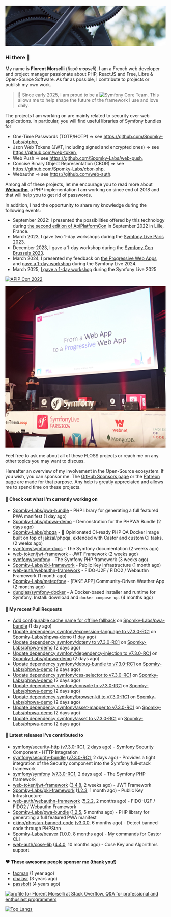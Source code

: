 ![Cover image](1.webp)

### Hi there 👋

My name is **Florent Morselli** (*flɔʁɑ̃ mɔʁseli*). I am a French web developer and project manager passionate about PHP, ReactJS and Free, Libre & Open-Source Software.
As far as possible, I contribute to projects or publish my own work.

> 🧡 Since early 2025, I am proud to be a ![Symfony Core Team](https://img.shields.io/badge/Symfony-Core%20Team-orange?style=flat-square&logo=symfony).
> This allows me to help shape the future of the framework I use and love daily.

The projects I am working on are mainly related to security over web applications. In particular, you will find useful libraries of Symfony bundles for
* One-Time Passwords (TOTP/HOTP) => see https://github.com/Spomky-Labs/otphp,
* Json Web Tokens (JWT, including signed and encrypted ones) => see https://github.com/web-token,
* Web Push => see https://github.com/Spomky-Labs/web-push,
* Concise Binary Object Representation (CBOR) => see https://github.com/Spomky-Labs/cbor-php,
* Webauthn => see https://github.com/web-auth.

Among all of these projects, let me encourage you to read more about [**Webauthn**](https://github.com/web-auth), a PHP implementation I am working on since end of 2018 and that will help you to get rid of passwords.

In addition, I had the opportunity to share my knowledge during the following events:

* September 2022: I presented the possibilities offered by this technology during [the second edition of ApiPlatformCon](https://youtu.be/Y2_0omg1CFk) in September 2022 in Lille, France.
* March 2023, I gave two 1-day workshops during the [Symfony Live Paris 2023](https://live.symfony.com/2023-paris/workshop/maximiser-la-securite-de-vos-applications-avec-le-bundle-security).
* December 2023, I gave a 1-day workshop during the [Symfony Con Brussels 2023](https://live.symfony.com/2023-brussels-con/workshop/road-to-safer-applications).
* March 2024, I presented my feedback on [the Progressive Web Apps](https://live.symfony.com/2024-paris/schedule/de-web-app-a-progressive-web-app) and [gave a 1-day workshop](https://live.symfony.com/2024-paris/workshop#securite-amelioree-et-webauthn-avec-symfony-2) during the Symfony Live 2024.
* March 2025, [I gave a 1-day workshop](https://live.symfony.com/2025-paris/) during the Symfony Live 2025

[![APIP Con 2022](https://user-images.githubusercontent.com/1091072/191684778-b9e26104-038d-45c2-a1b3-287233d15ecc.jpg)](https://api-platform.com/con/2022/conferences/webauthn-se-debarrasser-des-mots-de-passe-definitivement/)

[![Symfony Live 2024](Symfony%20Live%202024.png)](https://symfony.com/blog/symfonylive-paris-2024-from-web-app-to-progressive-web-app)


Feel free to ask me about all of these FLOSS projects or reach me on any other topics you may want to discuss.

Hereafter an overview of my involvement in the Open-Source ecosystem.
If you wish, you can sponsor me. The [GitHub Sponsors page](https://github.com/sponsors/Spomky/) or the [Patreon page](https://www.patreon.com/FlorentMorselli) are made for that purpose. Any help is greatly appreciated and allows me to spend time on these projects.

#### 👷 Check out what I'm currently working on

- [Spomky-Labs/pwa-bundle](https://github.com/Spomky-Labs/pwa-bundle) - PHP library for generating a full featured PWA manifest (1 day ago)
- [Spomky-Labs/phpwa-demo](https://github.com/Spomky-Labs/phpwa-demo) - Demonstration for the PHPWA Bundle (2 days ago)
- [Spomky-Labs/phpqa](https://github.com/Spomky-Labs/phpqa) - 🐘 Opinionated CI-ready PHP QA Docker image built on top of jakzal/phpqa, extended with Castor and custom CI tasks. (2 weeks ago)
- [symfony/symfony-docs](https://github.com/symfony/symfony-docs) - The Symfony documentation (2 weeks ago)
- [web-token/jwt-framework](https://github.com/web-token/jwt-framework) - JWT Framework (2 weeks ago)
- [symfony/symfony](https://github.com/symfony/symfony) - The Symfony PHP framework (3 weeks ago)
- [Spomky-Labs/pki-framework](https://github.com/Spomky-Labs/pki-framework) - Public Key Infrastructure (1 month ago)
- [web-auth/webauthn-framework](https://github.com/web-auth/webauthn-framework) - FIDO-U2F / FIDO2 / Webauthn Framework (1 month ago)
- [Spomky-Labs/meteofony](https://github.com/Spomky-Labs/meteofony) - [FAKE APP] Community-Driven Weather App (2 months ago)
- [dunglas/symfony-docker](https://github.com/dunglas/symfony-docker) - A Docker-based installer and runtime for Symfony. Install: download and `docker compose up`. (4 months ago)

#### 🔨 My recent Pull Requests

- [Add configurable cache name for offline fallback](https://github.com/Spomky-Labs/pwa-bundle/pull/305) on [Spomky-Labs/pwa-bundle](https://github.com/Spomky-Labs/pwa-bundle) (1 day ago)
- [Update dependency symfony/expression-language to v7.3.0-RC1](https://github.com/Spomky-Labs/phpwa-demo/pull/107) on [Spomky-Labs/phpwa-demo](https://github.com/Spomky-Labs/phpwa-demo) (1 day ago)
- [Update dependency symfony/dotenv to v7.3.0-RC1](https://github.com/Spomky-Labs/phpwa-demo/pull/106) on [Spomky-Labs/phpwa-demo](https://github.com/Spomky-Labs/phpwa-demo) (2 days ago)
- [Update dependency symfony/dependency-injection to v7.3.0-RC1](https://github.com/Spomky-Labs/phpwa-demo/pull/105) on [Spomky-Labs/phpwa-demo](https://github.com/Spomky-Labs/phpwa-demo) (2 days ago)
- [Update dependency symfony/debug-bundle to v7.3.0-RC1](https://github.com/Spomky-Labs/phpwa-demo/pull/104) on [Spomky-Labs/phpwa-demo](https://github.com/Spomky-Labs/phpwa-demo) (2 days ago)
- [Update dependency symfony/css-selector to v7.3.0-RC1](https://github.com/Spomky-Labs/phpwa-demo/pull/103) on [Spomky-Labs/phpwa-demo](https://github.com/Spomky-Labs/phpwa-demo) (2 days ago)
- [Update dependency symfony/console to v7.3.0-RC1](https://github.com/Spomky-Labs/phpwa-demo/pull/102) on [Spomky-Labs/phpwa-demo](https://github.com/Spomky-Labs/phpwa-demo) (2 days ago)
- [Update dependency symfony/browser-kit to v7.3.0-RC1](https://github.com/Spomky-Labs/phpwa-demo/pull/101) on [Spomky-Labs/phpwa-demo](https://github.com/Spomky-Labs/phpwa-demo) (2 days ago)
- [Update dependency symfony/asset-mapper to v7.3.0-RC1](https://github.com/Spomky-Labs/phpwa-demo/pull/100) on [Spomky-Labs/phpwa-demo](https://github.com/Spomky-Labs/phpwa-demo) (2 days ago)
- [Update dependency symfony/asset to v7.3.0-RC1](https://github.com/Spomky-Labs/phpwa-demo/pull/99) on [Spomky-Labs/phpwa-demo](https://github.com/Spomky-Labs/phpwa-demo) (2 days ago)

#### 🔭 Latest releases I've contributed to

- [symfony/security-http](https://github.com/symfony/security-http) ([v7.3.0-RC1](https://github.com/symfony/security-http/releases/tag/v7.3.0-RC1), 2 days ago) - Symfony Security Component - HTTP Integration
- [symfony/security-bundle](https://github.com/symfony/security-bundle) ([v7.3.0-RC1](https://github.com/symfony/security-bundle/releases/tag/v7.3.0-RC1), 2 days ago) - Provides a tight integration of the Security component into the Symfony full-stack framework
- [symfony/symfony](https://github.com/symfony/symfony) ([v7.3.0-RC1](https://github.com/symfony/symfony/releases/tag/v7.3.0-RC1), 2 days ago) - The Symfony PHP framework
- [web-token/jwt-framework](https://github.com/web-token/jwt-framework) ([3.4.8](https://github.com/web-token/jwt-framework/releases/tag/3.4.8), 2 weeks ago) - JWT Framework
- [Spomky-Labs/pki-framework](https://github.com/Spomky-Labs/pki-framework) ([1.2.3](https://github.com/Spomky-Labs/pki-framework/releases/tag/1.2.3), 1 month ago) - Public Key Infrastructure
- [web-auth/webauthn-framework](https://github.com/web-auth/webauthn-framework) ([5.2.2](https://github.com/web-auth/webauthn-framework/releases/tag/5.2.2), 2 months ago) - FIDO-U2F / FIDO2 / Webauthn Framework
- [Spomky-Labs/pwa-bundle](https://github.com/Spomky-Labs/pwa-bundle) ([1.2.5](https://github.com/Spomky-Labs/pwa-bundle/releases/tag/1.2.5), 5 months ago) - PHP library for generating a full featured PWA manifest
- [ekino/phpstan-banned-code](https://github.com/ekino/phpstan-banned-code) ([v3.0.0](https://github.com/ekino/phpstan-banned-code/releases/tag/v3.0.0), 6 months ago) - Detect banned code through PHPStan
- [Spomky-Labs/beaver](https://github.com/Spomky-Labs/beaver) ([1.0.0](https://github.com/Spomky-Labs/beaver/releases/tag/1.0.0), 8 months ago) - My commands for Castor CLI
- [web-auth/cose-lib](https://github.com/web-auth/cose-lib) ([4.4.0](https://github.com/web-auth/cose-lib/releases/tag/4.4.0), 10 months ago) - Cose Key and Algorithms support

#### ❤️ These awesome people sponsor me (thank you!)

- [tacman](https://github.com/tacman) (1 year ago)
- [chalasr](https://github.com/chalasr) (3 years ago)
- [passbolt](https://github.com/passbolt) (4 years ago)

<a href="https://stackoverflow.com/users/2157818/florent-morselli"><img src="https://stackoverflow.com/users/flair/2157818.png" width="208" height="58" alt="profile for Florent Morselli at Stack Overflow, Q&amp;A for professional and enthusiast programmers" title="profile for Florent Morselli at Stack Overflow, Q&amp;A for professional and enthusiast programmers"></a>

[![Top Langs](https://wakatime.com/share/@Spomky/aa41d408-c524-4a5f-936d-0b9446698abd.svg)](https://wakatime.com/@Spomky)

